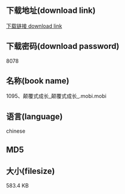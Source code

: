 ## 下载地址(download link)
[下载链接 download link](https://voluble-croquembouche-d321dc.netlify.app/?s=1095%E3%80%81%E9%A2%A0%E8%A6%86%E5%BC%8F%E6%88%90%E9%95%BF_%E9%A2%A0%E8%A6%86%E5%BC%8F%E6%88%90%E9%95%BF_.mobi)

## 下载密码(download password)
8078

## 名称(book name)
1095、颠覆式成长_颠覆式成长_.mobi.mobi

## 语言(language)
chinese

## MD5


## 大小(filesize)
583.4 KB
